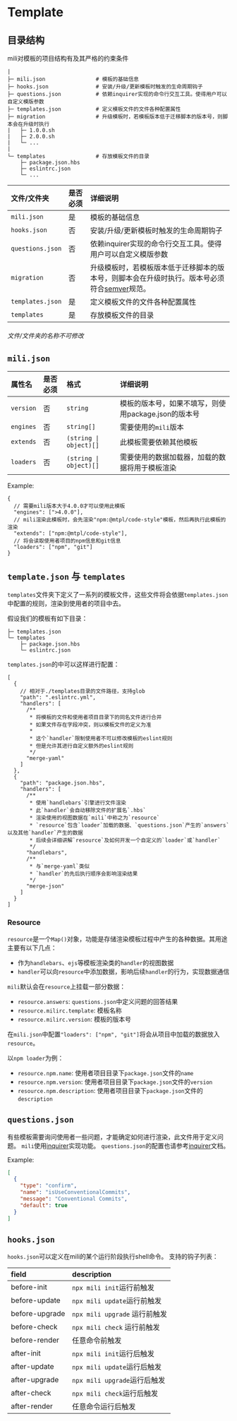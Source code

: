 # Template

## 目录结构

mili对模板的项目结构有及其严格的约束条件


```
|
├─ mili.json                # 模板的基础信息
├─ hooks.json               # 安装/升级/更新模板时触发的生命周期钩子
├─ questions.json           # 依赖inquirer实现的命令行交互工具。使得用户可以自定义模版参数
├─ templates.json           # 定义模板文件的文件各种配置属性
├─ migration                # 升级模板时，若模板版本低于迁移脚本的版本号，则脚本会在升级时执行
|   ├─ 1.0.0.sh
|   ├─ 2.0.0.sh
|   └─ ...
|
└─ templates                # 存放模板文件的目录
    ├─ package.json.hbs
    ├─ eslintrc.json
    └─ ...
```

 文件/文件夹        | 是否必须 | 详细说明
:-----------------|:--------|:--------
 `mili.json`      | 是      | 模板的基础信息
 `hooks.json`     | 否      | 安装/升级/更新模板时触发的生命周期钩子
 `questions.json` | 否      | 依赖inquirer实现的命令行交互工具。使得用户可以自定义模版参数
 `migration`      | 否      | 升级模板时，若模板版本低于迁移脚本的版本号，则脚本会在升级时执行。版本号必须符合[semver](https://semver.org/)规范。
 `templates.json` | 是      | 定义模板文件的文件各种配置属性
 `templates`      | 是      | 存放模板文件的目录

###### 文件/文件夹的名称不可修改


## `mili.json`

 属性名     | 是否必须 | 格式                    | 详细说明
:----------|:-------|:------------------------|:---------
 `version` | 否      | `string`               | 模板的版本号，如果不填写，则使用package.json的版本号
 `engines` | 否      | `string[]`             | 需要使用的`mili`版本
 `extends` | 否      | `(string \| object)[]` | 此模板需要依赖其他模板
 `loaders` | 否      | `(string \| object)[]` | 需要使用的数据加载器，加载的数据将用于模板渲染

Example:

```json5
{
  // 需要mili版本大于4.0.0才可以使用此模板
  "engines": [">4.0.0"],
  // mili渲染此模板时，会先渲染"npm:@mtpl/code-style"模板，然后再执行此模板的渲染
  "extends": ["npm:@mtpl/code-style"],
  // 将会读取使用者项目的npm信息和git信息
  "loaders": ["npm", "git"]
}
```

## `template.json` 与 `templates`

`templates`文件夹下定义了一系列的模板文件，这些文件将会依据`templates.json`中配置的规则，渲染到使用者的项目中去。

假设我们的模板有如下目录：

```
├─ templates.json
└─ templates
    ├─ package.json.hbs
    └─ eslintrc.json
```

`templates.json`的中可以这样进行配置：

```json5
[
  {
    // 相对于./templates目录的文件路径，支持glob
    "path": ".eslintrc.yml",
    "handlers": [
      /**
       * 将模板的文件和使用者项目目录下的同名文件进行合并
       * 如果文件存在字段冲突，则以模板文件的定义为准
       *
       * 这个`handler`限制使用者不可以修改模板的eslint规则
       * 但是允许其进行自定义额外的eslint规则
       */
      "merge-yaml"
    ]
  },
  {
    "path": "package.json.hbs",
    "handlers": [
      /**
       * 使用`handlebars`引擎进行文件渲染
       * 此`handler`会自动移除文件的扩展名`.hbs`
       * 渲染使用的视图数据在`mili`中称之为`resource`
       * `resource`包含`loader`加载的数据、`questions.json`产生的`answers`以及其他`handler`产生的数据
       * 后续会详细讲解`resource`及如何开发一个自定义的`loader`或`handler`
       */
      "handlebars",
      /**
       * 与`merge-yaml`类似
       * `handler`的先后执行顺序会影响渲染结果
       */
      "merge-json"
    ]
  }
]

```

### Resource

`resource`是一个`Map()`对象，功能是存储渲染模板过程中产生的各种数据。其用途主要有以下几点：

* 作为`handlebars`、`ejs`等模板渲染类的`handler`的视图数据
* `handler`可以向`resource`中添加数据，影响后续`handler`的行为，实现数据通信

`mili`默认会在`resource`上挂载一部分数据：

- `resource.answers`: `questions.json`中定义问题的回答结果
- `resource.milirc.template`: 模板名称
- `resource.milirc.version`: 模板的版本号

在`mili.json`中配置`"loaders": ["npm", "git"]`将会从项目中加载的数据放入`resource`。

以`npm loader`为例：

- `resource.npm.name`: 使用者项目目录下`package.json`文件的`name`
- `resource.npm.version`: 使用者项目目录下`package.json`文件的`version`
- `resource.npm.description`: 使用者项目目录下`package.json`文件的`description`

## `questions.json`

有些模板需要询问使用者一些问题，才能确定如何进行渲染，此文件用于定义问题。
`mili`使用[inquirer](https://www.npmjs.com/package/inquirer)实现功能。
`questions.json`的配置也请参考[inquirer](https://www.npmjs.com/package/inquirer)文档。

Example:

```json
[
  {
    "type": "confirm",
    "name": "isUseConventionalCommits",
    "message": "Conventional Commits",
    "default": true
  }
]
```

## `hooks.json`

`hooks.json`可以定义在mili的某个运行阶段执行shell命令。
支持的钩子列表：

 field          | description
:---------------|:-----------------------------
 before-init    | `npx mili init`运行前触发
 before-update  | `npx mili update`运行前触发
 before-upgrade | `npx mili upgrade` 运行前触发
 before-check   | `npx mili check` 运行前触发
 before-render  | 任意命令前触发
 after-init     | `npx mili init`运行后触发
 after-update   | `npx mili update`运行后触发
 after-upgrade  | `npx mili upgrade`运行后触发
 after-check    | `npx mili check`运行后触发
 after-render   | 任意命令运行后触发

